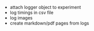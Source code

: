 * attach logger object to experiment
* log timings in csv file   
* log images  
* create markdown/pdf pages from logs
